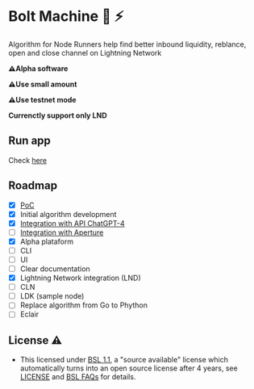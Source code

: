 # Bolt Machine 🤖 ⚡

Algorithm for Node Runners help find better inbound liquidity, reblance, open and close channel on Lightning Network

**⚠️Alpha software**

**⚠️Use small amount**

**⚠️Use testnet mode**

**Currenctly support only LND**

## Run app

Check [here](https://github.com/AreaLayer/Bolt-Machine/blob/main/docs/run.md)

## Roadmap

- [x] [PoC](https://github.com/AreaLayer/Bolt-Machine-AI)
- [x] Initial algorithm development
- [x] [Integration with  API ChatGPT-4](https://platform.openai.com/docs/introduction/overview)
- [ ] [Integration with  Aperture](https://github.com/lightninglabs/aperture/tree/master)
- [x] Alpha plataform
- [ ] CLI
- [ ] UI
- [ ] Clear documentation
- [x] Lightning Network integration  (LND)
- [ ] CLN
- [ ] LDK (sample node)
- [ ] Replace algorithm from Go to Phython
- [ ] Eclair

## License ⚠️

-  This licensed under [BSL 1.1](https://mariadb.com/bsl11/), a "source available" license which automatically turns into an open source license after 4 years, see [LICENSE](https://github.com/AreaLayer/Bolt-Machine/blob/main/LICENSE.md) and [BSL FAQs](https://mariadb.com/bsl-faq-mariadb/) for details.
